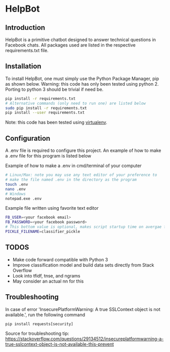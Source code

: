 # HelpBot

## Introduction

HelpBot is a primitive chatbot designed to answer technical questions in Facebook chats. All packages used are listed in the respective requirements.txt file.

## Installation

To install HelpBot, one must simply use the Python Package Manager, pip as shown below. Warning: this code has only been tested using python 2. Porting to python 3 should be trivial if need be.

```sh
pip install -r requirements.txt
# Alternative commands (only need to run one) are listed below
sudo pip install -r requirements.txt
pip install --user requirements.txt
```

Note: this code has been tested using [virtualenv](https://virtualenv.pypa.io/en/stable/).

## Configuration

A .env file is required to configure this project. An example of how to make a .env file for this program is listed below

Example of how to make a .env in cmd/terminal of your computer
```sh
# Linux/Max: note you may use any text editor of your preference to
# make the file named .env in the directory as the program
touch .env
nano .env
# Windows
notepad.exe .env
```

Example file written using favorite text editor
```sh
FB_USER=<your facebook email>
FB_PASSWORD=<your facebook password>
# This bottom value is optional, makes script startup time on avergae faster
PICKLE_FILENAME=classifier_pickle
```

## TODOS

* Make code forward compatible with Python 3
* Improve classification model and build data sets directly from Stack Overflow
* Look into tfidf, tnse, and ngrams
* May consider an actual nn for this

## Troubleshooting

In case of error 'InsecurePlatformWarning: A true SSLContext object is not available.', run the following command

```
pip install requests[security]
```

Source for troubleshooting tip: https://stackoverflow.com/questions/29134512/insecureplatformwarning-a-true-sslcontext-object-is-not-available-this-prevent
